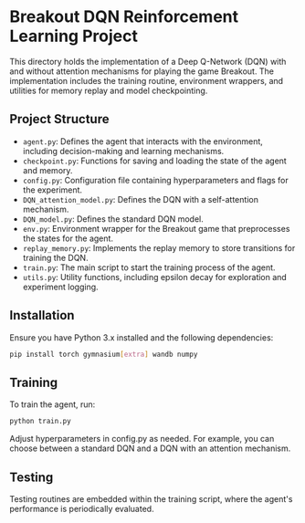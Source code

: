 # Breakout DQN Reinforcement Learning Project

This directory holds the implementation of a Deep Q-Network (DQN) with and without attention mechanisms for playing the game Breakout. The implementation includes the training routine, environment wrappers, and utilities for memory replay and model checkpointing.

## Project Structure

- `agent.py`: Defines the agent that interacts with the environment, including decision-making and learning mechanisms.
- `checkpoint.py`: Functions for saving and loading the state of the agent and memory.
- `config.py`: Configuration file containing hyperparameters and flags for the experiment.
- `DQN_attention_model.py`: Defines the DQN with a self-attention mechanism.
- `DQN_model.py`: Defines the standard DQN model.
- `env.py`: Environment wrapper for the Breakout game that preprocesses the states for the agent.
- `replay_memory.py`: Implements the replay memory to store transitions for training the DQN.
- `train.py`: The main script to start the training process of the agent.
- `utils.py`: Utility functions, including epsilon decay for exploration and experiment logging.

## Installation

Ensure you have Python 3.x installed and the following dependencies:

```bash
pip install torch gymnasium[extra] wandb numpy
```

## Training
To train the agent, run:

```bash
python train.py
```

Adjust hyperparameters in config.py as needed. For example, you can choose between a standard DQN and a DQN with an attention mechanism.

## Testing
Testing routines are embedded within the training script, where the agent's performance is periodically evaluated.
